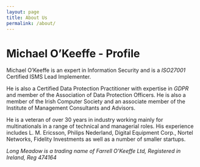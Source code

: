 ```yaml
---
layout: page
title: About Us
permalink: /about/
---
```


# Michael O’Keeffe  - Profile

Michael O’Keeffe is an expert in Information Security and is a *ISO27001* Certified ISMS Lead Implementer.

He is also a Certified Data Protection Practitioner with expertise in *GDPR* and member of the Association of Data Protection Officers. He is also a member of the Irish Computer Society and an associate member of the Institute of Management Consultants and Advisors.

He is a veteran of over 30 years in industry working mainly for multinationals in a range of technical and managerial roles. His experience includes L. M. Ericsson, Philips Nederland, Digital Equipment Corp., Nortel Networks, Fidelity Investments as well as a number of smaller startups.


_Long Meadow is a trading name of Farrell O'Keeffe Ltd, Registered in Ireland, Reg 474164_
